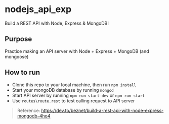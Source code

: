 # nodejs_api_exp
Build a REST API with Node, Express &amp; MongoDB!

## Purpose

Practice making an API server with Node + Express + MongoDB (and mongoose)

## How to run

* Clone this repo to your local machine, then run `npm install`
* Start your mongoDB database by running `mongod`
* Start API server by running `npm run start-dev` or `npm run start`
* Use `routes\route.rest` to test calling request to API server

> Reference: https://dev.to/beznet/build-a-rest-api-with-node-express-mongodb-4ho4